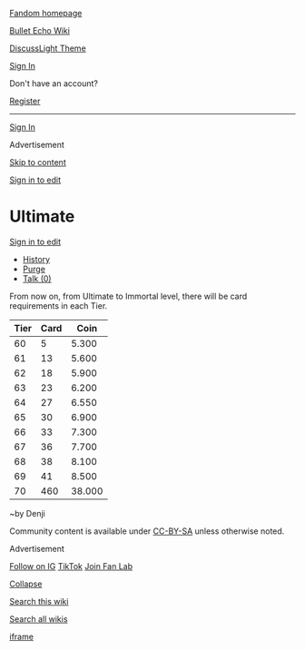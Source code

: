 [Fandom homepage](https://www.fandom.com/)

[Bullet Echo Wiki](https://bullet-echo.fandom.com/)

[Discuss](https://bullet-echo.fandom.com/f "Discuss")[Light Theme](https://bullet-echo.fandom.com/wiki/Ultimate# "Light Theme")

[Sign In](https://auth.fandom.com/signin?source=mw&redirect=https%3A%2F%2Fbullet-echo.fandom.com%2Fwiki%2FUltimate)

Don't have an account?

[Register](https://auth.fandom.com/register?source=mw&redirect=https%3A%2F%2Fbullet-echo.fandom.com%2Fwiki%2FUltimate)

* * *

[Sign In](https://auth.fandom.com/signin?source=mw&redirect=https%3A%2F%2Fbullet-echo.fandom.com%2Fwiki%2FUltimate)

Advertisement

[Skip to content](https://bullet-echo.fandom.com/wiki/Ultimate#page-header)

[Sign in to edit](https://auth.fandom.com/signin?redirect=https%3A%2F%2Fbullet-echo.fandom.com%2Fwiki%2FUltimate%3Fveaction%3Dedit&uselang=en)

# Ultimate

[Sign in to edit](https://auth.fandom.com/signin?redirect=https%3A%2F%2Fbullet-echo.fandom.com%2Fwiki%2FUltimate%3Fveaction%3Dedit&uselang=en)

- [History](https://bullet-echo.fandom.com/wiki/Ultimate?action=history)
- [Purge](https://bullet-echo.fandom.com/wiki/Ultimate?action=purge)
- [Talk (0)](https://bullet-echo.fandom.com/wiki/Talk:Ultimate?action=edit&redlink=1)

From now on, from Ultimate to Immortal level, there will be card requirements in each Tier.

| Tier | Card | Coin |
| --- | --- | --- |
| 60 | 5 | 5.300 |
| 61 | 13 | 5.600 |
| 62 | 18 | 5.900 |
| 63 | 23 | 6.200 |
| 64 | 27 | 6.550 |
| 65 | 30 | 6.900 |
| 66 | 33 | 7.300 |
| 67 | 36 | 7.700 |
| 68 | 38 | 8.100 |
| 69 | 41 | 8.500 |
| 70 | 460 | 38.000 |

~by Denji

Community content is available under [CC-BY-SA](https://www.fandom.com/licensing) unless otherwise noted.

Advertisement

[Follow on IG](https://bit.ly/FandomIG) [TikTok](https://bit.ly/TikTokFandom) [Join Fan Lab](https://bit.ly/FanLabWikiBar)

[Collapse](https://bullet-echo.fandom.com/wiki/Ultimate# "Collapse")

[Search this wiki](https://bullet-echo.fandom.com/wiki/Special:Search?scope=internal&query=&h=1&isFromHighlightActions=on)

[Search all wikis](https://bullet-echo.fandom.com/wiki/Special:Search?scope=cross-wiki&query=&h=1&isFromHighlightActions=on)

[iframe](https://www.fandom.com/silver-surfer.html)